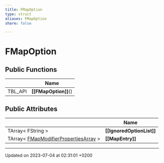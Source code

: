```yaml
---
title: FMapOption
type: struct
aliases: FMapOption
share: false

---
```


# FMapOption





## Public Functions

|                | Name           |
| -------------- | -------------- |
| TBL_API | **[[FMapOption]]**() |

## Public Attributes

|                | Name           |
| -------------- | -------------- |
| TArray< FString > | **[[IgnoredOptionList]]**  |
| TArray< [FMapModifierPropertiesArray](/docs/SDK/Source/Classes/structFMapModifierPropertiesArray.md) > | **[[MapEntry]]**  |

-------------------------------

Updated on 2023-07-04 at 02:31:01 +0200